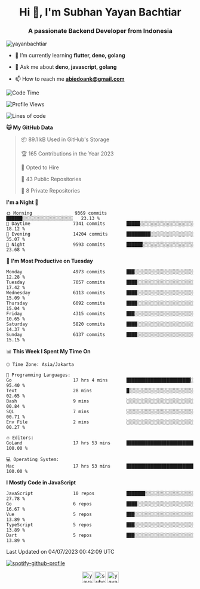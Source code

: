 <h1 align="center">Hi 👋, I'm Subhan Yayan Bachtiar</h1>
<h3 align="center">A passionate Backend Developer from Indonesia</h3>

<p align="left"> <img src="https://komarev.com/ghpvc/?username=yayanbachtiar" alt="yayanbachtiar" /> </p>

- 🌱 I’m currently learning **flutter, deno, golang**

- 💬 Ask me about **deno, javascript, golang**

- 📫 How to reach me **abiedoank@gmail.com**

<!--START_SECTION:waka-->
![Code Time](http://img.shields.io/badge/Code%20Time-5%2C547%20hrs%2049%20mins-blue)

![Profile Views](http://img.shields.io/badge/Profile%20Views-0-blue)

![Lines of code](https://img.shields.io/badge/From%20Hello%20World%20I%27ve%20Written-44.6%20million%20lines%20of%20code-blue)

**🐱 My GitHub Data** 

> 📦 89.1 kB Used in GitHub's Storage 
 > 
> 🏆 165 Contributions in the Year 2023
 > 
> 💼 Opted to Hire
 > 
> 📜 43 Public Repositories 
 > 
> 🔑 8 Private Repositories 
 > 
**I'm a Night 🦉** 

```text
🌞 Morning                9369 commits        ██████░░░░░░░░░░░░░░░░░░░   23.13 % 
🌆 Daytime                7341 commits        █████░░░░░░░░░░░░░░░░░░░░   18.12 % 
🌃 Evening                14204 commits       █████████░░░░░░░░░░░░░░░░   35.07 % 
🌙 Night                  9593 commits        ██████░░░░░░░░░░░░░░░░░░░   23.68 % 
```
📅 **I'm Most Productive on Tuesday** 

```text
Monday                   4973 commits        ███░░░░░░░░░░░░░░░░░░░░░░   12.28 % 
Tuesday                  7057 commits        ████░░░░░░░░░░░░░░░░░░░░░   17.42 % 
Wednesday                6113 commits        ████░░░░░░░░░░░░░░░░░░░░░   15.09 % 
Thursday                 6092 commits        ████░░░░░░░░░░░░░░░░░░░░░   15.04 % 
Friday                   4315 commits        ███░░░░░░░░░░░░░░░░░░░░░░   10.65 % 
Saturday                 5820 commits        ████░░░░░░░░░░░░░░░░░░░░░   14.37 % 
Sunday                   6137 commits        ████░░░░░░░░░░░░░░░░░░░░░   15.15 % 
```


📊 **This Week I Spent My Time On** 

```text
🕑︎ Time Zone: Asia/Jakarta

💬 Programming Languages: 
Go                       17 hrs 4 mins       ████████████████████████░   95.40 % 
Text                     28 mins             █░░░░░░░░░░░░░░░░░░░░░░░░   02.65 % 
Bash                     9 mins              ░░░░░░░░░░░░░░░░░░░░░░░░░   00.84 % 
SQL                      7 mins              ░░░░░░░░░░░░░░░░░░░░░░░░░   00.71 % 
Env File                 2 mins              ░░░░░░░░░░░░░░░░░░░░░░░░░   00.27 % 

🔥 Editors: 
GoLand                   17 hrs 53 mins      █████████████████████████   100.00 % 

💻 Operating System: 
Mac                      17 hrs 53 mins      █████████████████████████   100.00 % 
```

**I Mostly Code in JavaScript** 

```text
JavaScript               10 repos            ███████░░░░░░░░░░░░░░░░░░   27.78 % 
Go                       6 repos             ████░░░░░░░░░░░░░░░░░░░░░   16.67 % 
Vue                      5 repos             ███░░░░░░░░░░░░░░░░░░░░░░   13.89 % 
TypeScript               5 repos             ███░░░░░░░░░░░░░░░░░░░░░░   13.89 % 
Dart                     5 repos             ███░░░░░░░░░░░░░░░░░░░░░░   13.89 % 
```




 Last Updated on 04/07/2023 00:42:09 UTC
<!--END_SECTION:waka-->

[![spotify-github-profile](https://spotify-github-profile.vercel.app/api/view?uid=31qtu2k4v3mbxp7clcmm6imuqq6e&cover_image=true&theme=default&show_offline=false&bar_color=53b14f&bar_color_cover=true)](https://github.com/kittinan/spotify-github-profile)


<p align="center">
<a href="https://dev.to/yayanbachtiar" target="blank"><img align="center" src="https://cdn.jsdelivr.net/npm/simple-icons@3.0.1/icons/dev-dot-to.svg" alt="yayanbachtiar" height="30" width="30" /></a>
<a href="https://linkedin.com/in/subchanyayanbachtiar" target="blank"><img align="center" src="https://cdn.jsdelivr.net/npm/simple-icons@3.0.1/icons/linkedin.svg" alt="subchanyayanbachtiar" height="30" width="30" /></a>
<a href="https://codesandbox.com/yayanbachtiar" target="blank"><img align="center" src="https://cdn.jsdelivr.net/npm/simple-icons@3.0.1/icons/codesandbox.svg" alt="yayanbachtiar" height="30" width="30" /></a>
</p>
